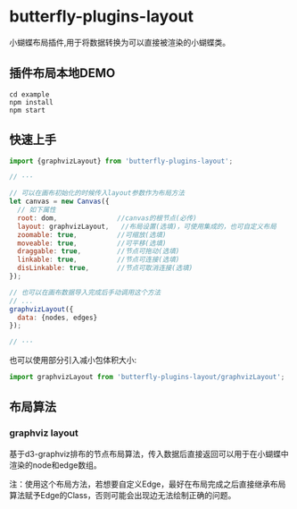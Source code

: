 # butterfly-plugins-layout

小蝴蝶布局插件,用于将数据转换为可以直接被渲染的小蝴蝶类。

## 插件布局本地DEMO
``` shell
cd example
npm install
npm start
```
## 快速上手
``` js
import {graphvizLayout} from 'butterfly-plugins-layout';

// ···

// 可以在画布初始化的时候传入layout参数作为布局方法
let canvas = new Canvas({
  // 如下属性
  root: dom,               //canvas的根节点(必传)
  layout: graphvizLayout,   //布局设置(选填)，可使用集成的，也可自定义布局
  zoomable: true,          //可缩放(选填)
  moveable: true,          //可平移(选填)
  draggable: true,         //节点可拖动(选填)
  linkable: true,          //节点可连接(选填)
  disLinkable: true,       //节点可取消连接(选填)
});

// 也可以在画布数据导入完成后手动调用这个方法
// ...
graphvizLayout({
  data: {nodes, edges}
});

// ···

```

也可以使用部分引入减小包体积大小:
``` js
import graphvizLayout from 'butterfly-plugins-layout/graphvizLayout';
```

## 布局算法

### graphviz layout

基于d3-graphviz排布的节点布局算法，传入数据后直接返回可以用于在小蝴蝶中渲染的node和edge数组。

注：使用这个布局方法，若想要自定义Edge，最好在布局完成之后直接继承布局算法赋予Edge的Class，否则可能会出现边无法绘制正确的问题。

#### 